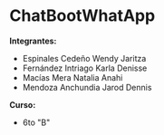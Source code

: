 # ChatBootWhatApp
**Integrantes:**
- Espinales Cedeño Wendy Jaritza 
- Fernández Intriago Karla Denisse 
- Macías Mera Natalia Anahi 
- Mendoza Anchundia Jarod Dennis

**Curso:**
- 6to "B"
